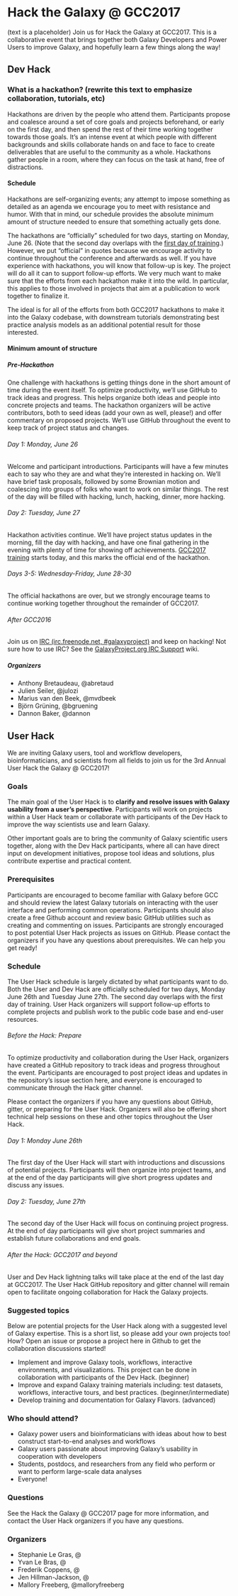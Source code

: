 # Hack the Galaxy @ GCC2017

(text is a placeholder)
Join us for Hack the Galaxy at GCC2017.  This is a collaborative event that brings together both Galaxy Developers and Power Users to improve Galaxy, and hopefully learn a few things along the way!

## Dev Hack

### What is a hackathon?  (rewrite this text to emphasize collaboration, tutorials, etc)

Hackathons are driven by the people who attend them. Participants propose and coalesce around a set of core goals and projects beforehand, or early on the first day, and then spend the rest of their time working together towards those goals. It’s an intense event at which people with different backgrounds and skills collaborate hands on and face to face to create deliverables that are useful to the community as a whole. Hackathons gather people in a room, where they can focus on the task at hand, free of distractions.

#### Schedule

Hackathons are self-organizing events; any attempt to impose something as detailed as an agenda we encourage you to meet with resistance and humor. With that in mind, our schedule provides the absolute minimum amount of structure needed to ensure that something actually gets done.

The hackathons are “officially” scheduled for two days, starting on Monday, June 26\. (Note that the second day overlaps with the [first day of training](https://gcc2017.sciencesconf.org/page/training).) However, we put “official” in quotes because we encourage activity to continue throughout the conference and afterwards as well. If you have experience with hackathons, you will know that follow-up is key. The project will do all it can to support follow-up efforts. We very much want to make sure that the efforts from each hackathon make it into the wild. In particular, this applies to those involved in projects that aim at a publication to work together to finalize it.

The ideal is for all of the efforts from both GCC2017 hackathons to make it into the Galaxy codebase, with downstream tutorials demonstrating best practice analysis models as an additional potential result for those interested.

#### **Minimum amount of structure**

##### Pre-Hackathon

One challenge with hackathons is getting things done in the short amount of time during the event itself. To optimize productivity, we’ll use GitHub to track ideas and progress. This helps organize both ideas and people into concrete projects and teams. The hackathon organizers will be active contributors, both to seed ideas (add your own as well, please!) and offer commentary on proposed projects. We’ll use GitHub throughout the event to keep track of project status and changes.

###### Day 1: Monday, June 26

Welcome and participant introductions. Participants will have a few minutes each to say who they are and what they’re interested in hacking on. We’ll have brief task proposals, followed by some Brownian motion and coalescing into groups of folks who want to work on similar things. The rest of the day will be filled with hacking, lunch, hacking, dinner, more hacking.

###### Day 2: Tuesday, June 27

Hackathon activities continue. We’ll have project status updates in the morning, fill the day with hacking, and have one final gathering in the evening with plenty of time for showing off achievements. [GCC2017 training](https://gcc2017.sciencesconf.org/page/training) starts today, and this marks the official end of the hackathon.

###### Days 3-5: Wednesday-Friday, June 28-30

The official hackathons are over, but we strongly encourage teams to continue working together throughout the remainder of GCC2017.


###### After GCC2016

Join us on [IRC (irc.freenode.net, #galaxyproject)](https://wiki.galaxyproject.org/Support/IRC) and keep on hacking! Not sure how to use IRC? See the [GalaxyProject.org IRC Support](http://wiki.galaxyproject.org/Support/IRC) wiki.


##### Organizers

- Anthony Bretaudeau, @abretaud
- Julien Seiler, @julozi
- Marius van den Beek, @mvdbeek
- Björn Grüning, @bgruening
- Dannon Baker, @dannon


## User Hack

We are inviting Galaxy users, tool and workflow developers, bioinformaticians, and scientists from all fields to join us for the 3rd Annual User Hack the Galaxy @ GCC2017! 

### Goals

The main goal of the User Hack is to **clarify and resolve issues with Galaxy usability from a user’s perspective**. Participants will work on projects within a User Hack team or collaborate with participants of the Dev Hack to improve the way scientists use and learn Galaxy. 

Other important goals are to bring the community of Galaxy scientific users together, along with the Dev Hack participants, where all can have direct input on development initiatives, propose tool ideas and solutions, plus contribute expertise and practical content.

### Prerequisites

Participants are encouraged to become familiar with Galaxy before GCC and should review the latest Galaxy tutorials on interacting with the user interface and performing common operations. Participants should also create a free Github account and review basic GitHub utilities such as creating and commenting on issues. Participants are strongly encouraged to post potential User Hack projects as issues on GitHub. Please contact the organizers if you have any questions about prerequisites. We can help you get ready!

### Schedule

The User Hack schedule is largely dictated by what participants want to do. Both the User and Dev Hack are officially scheduled for two days, Monday June 26th and Tuesday June 27th. The second day overlaps with the first day of training. User Hack organizers will support follow-up efforts to complete projects and publish work to the public code base and end-user resources. 

###### Before the Hack: Prepare

To optimize productivity and collaboration during the User Hack, organizers have created a GitHub repository to track ideas and progress throughout the event. Participants are encouraged to post project ideas and updates in the repository’s issue section here, and everyone is encouraged to communicate through the Hack gitter channel. 

Please contact the organizers if you have any questions about GitHub, gitter, or preparing for the User Hack. Organizers will also be offering short technical help sessions on these and other topics throughout the User Hack.

###### Day 1: Monday June 26th

The first day of the User Hack will start with introductions and discussions of potential projects. Participants will then organize into project teams, and at the end of the day participants will give short progress updates and discuss any issues.

###### Day 2: Tuesday, June 27th

The second day of the User Hack will focus on continuing project progress. At the end of day participants will give short project summaries and establish future collaborations and end goals.

###### After the Hack: GCC2017 and beyond

User and Dev Hack lightning talks will take place at the end of the last day at GCC2017. The User Hack GitHub repository and gitter channel will remain open to facilitate ongoing collaboration for Hack the Galaxy projects.

### Suggested topics

Below are potential projects for the User Hack along with a suggested level of Galaxy expertise. This is a short list, so please add your own projects too! How? Open an issue or propose a project here in Github to get the collaboration discussions started!

* Implement and improve Galaxy tools, workflows, interactive environments, and visualizations. This project can be done in collaboration with participants of the Dev Hack. (beginner)
* Improve and expand Galaxy training materials including: test datasets, workflows, interactive tours, and best practices. (beginner/intermediate)
* Develop training and documentation for Galaxy Flavors. (advanced)

### Who should attend?
* Galaxy power users and bioinformaticians with ideas about how to best construct start-to-end analyses and workflows
* Galaxy users passionate about improving Galaxy’s usability in cooperation with developers
* Students, postdocs, and researchers from any field who perform or want to perform large-scale data analyses
* Everyone!

### Questions
See the Hack the Galaxy @ GCC2017 page for more information, and contact the User Hack organizers if you have any questions.

### Organizers

- Stephanie Le Gras, @
- Yvan Le Bras, @
- Frederik Coppens, @
- Jen Hillman-Jackson, @
- Mallory Freeberg, @malloryfreeberg
